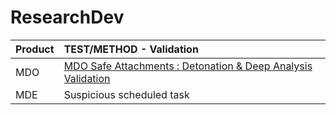 # ResearchDev

| Product | TEST/METHOD - Validation|
|:--------|:-------------------------------------------------------------------------------------------------------------------------------------------------------------|
|   MDO   | [MDO Safe Attachments : Detonation & Deep Analysis Validation](https://github.com/LearningKijo/ResearchDev/blob/main/DEV/DEV01-MDO-FileDetonation/README.md) |
|   MDE   | Suspicious scheduled task |
